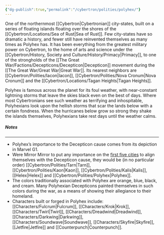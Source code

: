 ```yaml
---
{"dg-publish":true,"permalink":"/cybertron/polities/polyhex/"}
---
```

  
One of the northernmost [[Cybertron\|Cybertronian]] city-states, built on a series of floating islands floating over the shores of the [[Cybertron/Locations/Sea of Rust\|Sea of Rust]]. Few city-states have so dramatic a history, and fewer still have reinvented themselves as many times as Polyhex has. It has been everything from the greatest military power on Cybertron, to the home of arts and science under the [[Cybertron/History, Society and Culture/History/Primacy\|Primacy]], to one of the strongholds of the [[The Great War/Factions/Decepticons/Decepticon\|Decepticon]] movement during the [[The Great War/Great War\|Great War]]. Its nearest neighbors are [[Cybertron/Polities/Iacon\|Iacon]], [[Cybertron/Polities/Nova Cronum\|Nova Cronum]] and the [[Cybertron/Locations/Tagan Heights\|Tagan Heights]]. 

Polyhex is famous across the planet for its foul weather, with near-constant lightning storms that leave the skies black even on the best of days. Where most Cybertronians see such weather as terrifying and inhospitable, Polyhexians look upon the hellish storms that scar the lands below with a certain fondness. When the hurricanes below grow so strong they shake the islands themselves, Polyhexians take rest days until the weather calms. 
##### Notes
--- 
- Polyhex’s importance to the Decepticon cause comes from its depiction in Marvel G1. 
- Were Mirror Mirror to put any importance on the [first five cities](https://tfwiki.net/wiki/Fall_of_the_First_Five_Cities) to align themselves with the Decepticon cause, they would be (in no particular order) [[Cybertron/Polities/Tarn\|Tarn]], [[Cybertron/Polities/Kaon\|Kaon]], [[Cybertron/Polities/Kalis\|Kalis]], [[Helex\|Helex]] and [[Cybertron/Polities/Polyhex\|Polyhex]].  
- The colors traditionally associated with Polyhex are orange, blue, black, and cream. Many Polyhexian Decepticons painted themselves in such colors during the war, as a means of showing their allegiance to their homeland. 
- Characters built or forged in Polyhex include: [[Characters/Fulcrum\|Fulcrum]], [[Characters/Krok\|Krok]], [[Characters/Twirl\|Twirl]], [[Characters/Dreadwind\|Dreadwind]], [[Characters/Darkwing\|Darkwing]], [[Characters/Soundwave\|Soundwave]], [[Characters/Skyfire\|Skyfire]], [[Jetfire\|Jetfire]] and [[Counterpunch\|Counterpunch]].